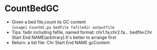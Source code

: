 # CountBedGC
* Given a bed file,count its GC content </br>
```[usage] CountGC.py bedfile fafiledir outputfile```
* Tips: fadir including fafile, named format: chr1.fa;chr2.fa...
      bedfile:Chr Start End NAME(arbitrary).It's better to arrange first
* Return: a list file: Chr Start End NAME gcContent
